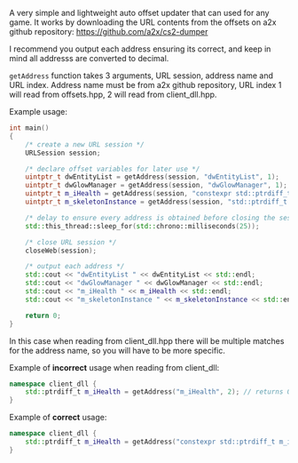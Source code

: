 A very simple and lightweight auto offset updater that can used for any game. It works by downloading the URL contents from the offsets on a2x github repository: https://github.com/a2x/cs2-dumper

I recommend you output each address ensuring its correct, and keep in mind all addresss are converted to decimal.

```getAddress``` function takes 3 arguments, URL session, address name and URL index. Address name must be from a2x github repository, URL index 1 will read from offsets.hpp, 2 will read from client_dll.hpp.

Example usage:
~~~cpp
int main()
{
    /* create a new URL session */
    URLSession session; 

    /* declare offset variables for later use */
    uintptr_t dwEntityList = getAddress(session, "dwEntityList", 1);
    uintptr_t dwGlowManager = getAddress(session, "dwGlowManager", 1);
    uintptr_t m_iHealth = getAddress(session, "constexpr std::ptrdiff_t m_iHealth = ", 2);
    uintptr_t m_skeletonInstance = getAddress(session, "std::ptrdiff_t m_skeletonInstance = ", 2);

    /* delay to ensure every address is obtained before closing the session */
    std::this_thread::sleep_for(std::chrono::milliseconds(25));

    /* close URL session */
    closeWeb(session);

    /* output each address */
    std::cout << "dwEntityList " << dwEntityList << std::endl;
    std::cout << "dwGlowManager " << dwGlowManager << std::endl;
    std::cout << "m_iHealth " << m_iHealth << std::endl;
    std::cout << "m_skeletonInstance " << m_skeletonInstance << std::endl;

    return 0;
}
~~~
In this case when reading from client_dll.hpp there will be multiple matches for the address name, so you will have to be more specific.

Example of **incorrect** usage when reading from client_dll:
~~~cpp
namespace client_dll {
	std::ptrdiff_t m_iHealth = getAddress("m_iHealth", 2); // returns 0
}
~~~
Example of **correct** usage:
~~~cpp
namespace client_dll {
	std::ptrdiff_t m_iHealth = getAddress("constexpr std::ptrdiff_t m_iHealth = ", 2); // returns correct address
}
~~~
